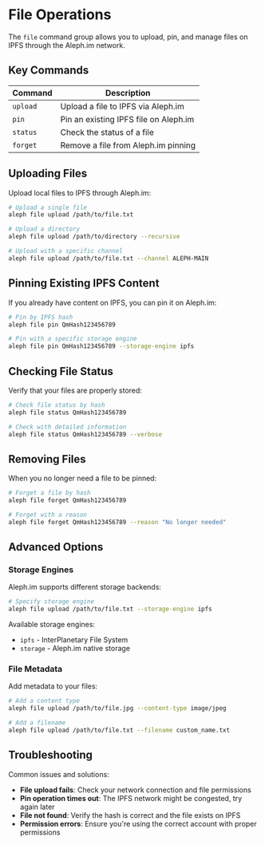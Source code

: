 # File Operations

The `file` command group allows you to upload, pin, and manage files on IPFS through the Aleph.im network.

## Key Commands

| Command | Description |
|---------|-------------|
| `upload` | Upload a file to IPFS via Aleph.im |
| `pin` | Pin an existing IPFS file on Aleph.im |
| `status` | Check the status of a file |
| `forget` | Remove a file from Aleph.im pinning |

## Uploading Files

Upload local files to IPFS through Aleph.im:

```bash
# Upload a single file
aleph file upload /path/to/file.txt

# Upload a directory
aleph file upload /path/to/directory --recursive

# Upload with a specific channel
aleph file upload /path/to/file.txt --channel ALEPH-MAIN
```

## Pinning Existing IPFS Content

If you already have content on IPFS, you can pin it on Aleph.im:

```bash
# Pin by IPFS hash
aleph file pin QmHash123456789

# Pin with a specific storage engine
aleph file pin QmHash123456789 --storage-engine ipfs
```

## Checking File Status

Verify that your files are properly stored:

```bash
# Check file status by hash
aleph file status QmHash123456789

# Check with detailed information
aleph file status QmHash123456789 --verbose
```

## Removing Files

When you no longer need a file to be pinned:

```bash
# Forget a file by hash
aleph file forget QmHash123456789

# Forget with a reason
aleph file forget QmHash123456789 --reason "No longer needed"
```

## Advanced Options

### Storage Engines

Aleph.im supports different storage backends:

```bash
# Specify storage engine
aleph file upload /path/to/file.txt --storage-engine ipfs
```

Available storage engines:
- `ipfs` - InterPlanetary File System
- `storage` - Aleph.im native storage

### File Metadata

Add metadata to your files:

```bash
# Add a content type
aleph file upload /path/to/file.jpg --content-type image/jpeg

# Add a filename
aleph file upload /path/to/file.txt --filename custom_name.txt
```

## Troubleshooting

Common issues and solutions:

- **File upload fails**: Check your network connection and file permissions
- **Pin operation times out**: The IPFS network might be congested, try again later
- **File not found**: Verify the hash is correct and the file exists on IPFS
- **Permission errors**: Ensure you're using the correct account with proper permissions
